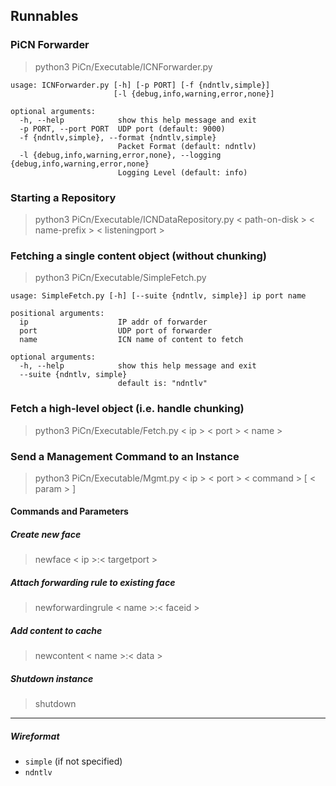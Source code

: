 ## Runnables


### PiCN Forwarder

> python3 PiCn/Executable/ICNForwarder.py

```
usage: ICNForwarder.py [-h] [-p PORT] [-f {ndntlv,simple}]
                       [-l {debug,info,warning,error,none}]

optional arguments:
  -h, --help            show this help message and exit
  -p PORT, --port PORT  UDP port (default: 9000)
  -f {ndntlv,simple}, --format {ndntlv,simple}
                        Packet Format (default: ndntlv)
  -l {debug,info,warning,error,none}, --logging {debug,info,warning,error,none}
                        Logging Level (default: info)
```

### Starting a Repository

> python3 PiCn/Executable/ICNDataRepository.py < path-on-disk > < name-prefix > < listeningport >



### Fetching a single content object (without chunking)

> python3 PiCn/Executable/SimpleFetch.py

```
usage: SimpleFetch.py [-h] [--suite {ndntlv, simple}] ip port name

positional arguments:
  ip                    IP addr of forwarder
  port                  UDP port of forwarder
  name                  ICN name of content to fetch

optional arguments:
  -h, --help            show this help message and exit
  --suite {ndntlv, simple}
                        default is: "ndntlv"
```


### Fetch a high-level object (i.e. handle chunking)

> python3 PiCn/Executable/Fetch.py < ip > < port > < name >



### Send a Management Command to an Instance

> python3 PiCn/Executable/Mgmt.py < ip > < port > < command > [ < param > ]

#### Commands and Parameters

##### Create new face
> newface < ip >:< targetport >

##### Attach forwarding rule to existing face
> newforwardingrule < name >:< faceid >

##### Add content to cache
> newcontent < name >:< data >

##### Shutdown instance
> shutdown

---

##### Wireformat

* `simple` (if not specified)
* `ndntlv`